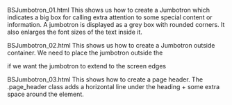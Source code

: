 BSJumbotron_01.html
This shows us how to create a Jumbotron which indicates a big box for calling extra attention to some special content
or information. A jumbotron is displayed as a grey box with rounded corners. It also enlarges the font sizes of the text
inside it.

BSJumbotron_02.html
This shows us how to create a Jumbotron outside container. We need to place the jumbotron outside the <div class="container">
if we want the jumbotron to extend to the screen edges

BSJumbotron_03.html
This shows how to create a page header. The .page_header class adds a horizontal line under the heading + some extra space
around the element.